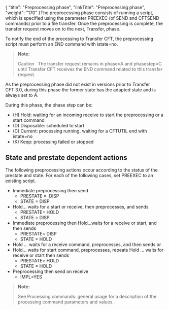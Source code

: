 {
    "title": "Preprocessing phase",
    "linkTitle": "Preprocessing phase",
    "weight": "170"
}The preprocessing phase consists of running a script, which is specified using the parameter PREEXEC (of SEND and CFTSEND commands) prior to a file transfer. Once the preprocessing is complete, the transfer request moves on to the next, Transfer, phase.

To notify the end of the processing to Transfer CFT, the preprocessing script must perform an END command with istate=no.

> **Note:**
>
> Caution  
> The transfer request remains in phase=A and phasestep=C until Transfer CFT receives the END command related to this transfer request.

As the preprocessing phase did not exist in versions prior to <span class="mc-variable axway_variables.Component_Short_Name variable">Transfer CFT</span> 3.0, during this phase the former state has the adapted state and is always set to A.

During this phase, the phase step can be:

-   \(H\) Hold: waiting for an incoming receive to start the preprocessing or a start command
-   \(D\) Disposable: scheduled to start
-   \(C\) Current: processing running, waiting for a CFTUTIL end with istate=no
-   \(K\) Keep: processing failed or stopped

## State and prestate dependent actions

The following preprocessing actions occur according to the status of the prestate and state. For each of the following cases, set <span class="bold_in_para">PREEXEC</span> to an existing script.

-   Immediate preprocessing then send
    -   PRESTATE =  DISP 
    -   STATE = DISP 
-   Hold... waits for a start or receive, then preprocesses, and sends
    -   PRESTATE= HOLD
    -   STATE = DISP
-   Immediate preprocessing then Hold...waits for a receive or start, and then sends
    -   PRESTATE= DISP
    -   STATE = HOLD
-   Hold ... waits for a receive command, preprocesses, and then sends <span class="italic_in_para">or</span>
-   Hold... waits for start command, preprocesses, repeats Hold ... waits for receive or start then sends
    -   PRESTATE= HOLD
    -   STATE = HOLD
-   Preprocessing then send on receive
    -   IMPL=YES

> **Note:**
>
> See Processing commands: general usage for a description of the processing command parameters and values.
